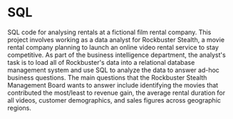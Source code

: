 # SQL
SQL code for analysing rentals at a fictional film rental company.
This project involves working as a data analyst for Rockbuster Stealth, a movie rental company planning to launch an online video rental service to stay competitive. As part of the business intelligence department, the analyst's task is to load all of Rockbuster's data into a relational database management system and use SQL to analyze the data to answer ad-hoc business questions. The main questions that the Rockbuster Stealth Management Board wants to answer include identifying the movies that contributed the most/least to revenue gain, the average rental duration for all videos, customer demographics, and sales figures across geographic regions. 

